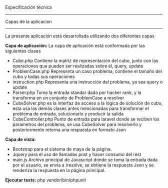 
Especificación técnica
______________________


Capas de la aplicacion
______________________

La presente aplicación está desarrollada utilizando dos diferentes capas

**Capa de aplicación:**
La capa de aplicación está conformada por las siguientes clases
 - Cube.php Contiene la matriz de representación del cubo, junto con las operaciones que pueden ser realizadas sobre él,  query, update
 - ProblemCase.php Representa un caso problema, contiene el tamaño del cubo y todas sus operaciones
 - instruction.php Representa una instrucción del problema, ya sea query o update
 - Parser.php Toma la entrada standar dada por hacker rank, y la transforma en un conjunto de ProblemCase a resolver
 - CubeSolver.php es la interfaz de acceso a la lógica de solución de cubo, esta usa las demás clases antes mencionadas para transformar el problema de entrada, solucionarlo y producir la salida
 - CubeController.php Punto de entrada para laravel donde se reciben los parametros del problema, se usa CubeSolver para resolverlo y posteriormente retorna una respuesta en formato Json

**Capa de vista:**

 - Bootstrap para el sistema de maya de la página.
 - Jquery para el uso de llamadas post y hacer consumo del rest
 - main.js Archivo principal de Javascript donde se toma la entrada dada por  el usuario, se envía a /resolve, se obtiene la respuesta Json y se renderiza la respuesta en la página principal.

**Ejecutar tests:**
php vendor/bin/phpunit
